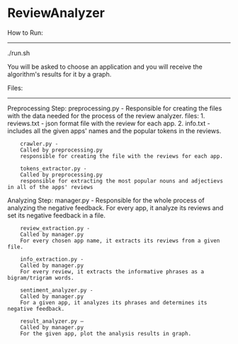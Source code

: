 # ReviewAnalyzer
How to Run:
_________

./run.sh

You will be asked to choose an application and you will receive the algorithm's results for it by a graph. 


Files:
_____

Preprocessing Step:
    preprocessing.py -
    Responsible for creating the files with the data needed for the process of the review analyzer.
    files: 1. reviews.txt - json format file with the review for each app.
           2. info.txt - includes all the given apps' names and the popular tokens in the reviews.

        crawler.py -
        Called by preprocessing.py
        responsible for creating the file with the reviews for each app.

        tokens_extractor.py -
        Called by preprocessing.py
        responsible for extracting the most popular nouns and adjectievs in all of the apps' reviews

Analyzing Step:
    manager.py -
    Responsible for the whole process of analyzing the negative feedback.
    For every app, it analyze its reviews and set its negative feedback in a file.

        review_extraction.py -
        Called by manager.py
        For every chosen app name, it extracts its reviews from a given file.

        info_extraction.py -
        Called by manager.py
        For every review, it extracts the informative phrases as a bigram/trigram words.

        sentiment_analyzer.py -
        Called by manager.py
        For a given app, it analyzes its phrases and determines its negative feedback.

        result_analyzer.py –
        Called by manager.py
        For the given app, plot the analysis results in graph.